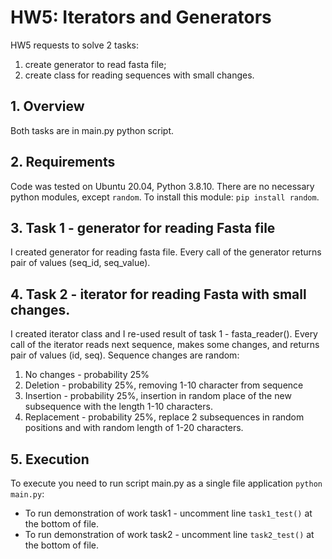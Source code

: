 # HW5:  Iterators and Generators

HW5 requests to solve 2 tasks:
1. create generator to read fasta file;
1. create class for reading sequences with small changes.

## 1. Overview

Both tasks are in main.py python script.

## 2. Requirements

Code was tested on Ubuntu 20.04, Python 3.8.10.
There are no necessary python modules, except `random`.
To install this module: `pip install random`.

## 3. Task 1 - generator for reading Fasta file

I created generator for reading fasta file. Every call of the generator returns
pair of values (seq\_id, seq\_value).

## 4. Task 2 - iterator for reading Fasta with small changes.

I created iterator class and I re-used result of task 1 - fasta\_reader().
Every call of the iterator reads next sequence, makes some changes, and returns pair of
values (id, seq).
Sequence changes are random:
1. No changes - probability 25%
1. Deletion - probability 25%, removing 1-10 character from sequence
1. Insertion - probability 25%, insertion in random place of the new subsequence with the
length 1-10 characters.
1. Replacement - probability 25%, replace 2 subsequences in random positions
and with random length of 1-20 characters.

## 5. Execution

To execute you need to run script main.py as a single file application
`python main.py`:

* To run demonstration of work task1 - uncomment line `task1_test()` at the bottom of file.
* To run demonstration of work task2 - uncomment line `task2_test()` at the bottom of file.
